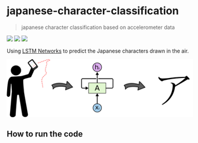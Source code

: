 # japanese-character-classification
> japanese character classification based on accelerometer data

<p align="left">
    <a href="https://github.com/erikhelmut">
        <img src="https://img.shields.io/badge/GitHub-28a745?style=flat&logo=github" height="60" /></a>
    <a href="mailto:erik.helmut1@gmail.com">
        <img src="https://img.shields.io/badge/Contact-737373?style=flat&logo=gmail" height="60" /></a>
    <a href="https://www.linkedin.com/in/erikhelmut">
        <img src="https://img.shields.io/badge/LinkedIn-2867B2?style=flat&logo=linkedin" height="60" /></a>
</p>

Using [LSTM Networks](http://colah.github.io/posts/2015-08-Understanding-LSTMs/) to predict the Japanese characters drawn in the air. 

![Idea](pictures/idea.png)

## How to run the code